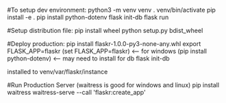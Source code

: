 #To setup dev environment:
python3 -m venv venv
. venv/bin/activate
pip install -e .
pip install python-dotenv
flask init-db
flask run

#Setup distribution file:
pip install wheel
python setup.py bdist_wheel

#Deploy production:
pip install flaskr-1.0.0-py3-none-any.whl
export FLASK_APP=flaskr
(set FLASK_APP=flaskr) <-- for windows
(pip install python-dotenv) <-- may need to install for db
flask init-db



installed to venv/var/flaskr/instance

#Run Production Server (waitress is good for windows and linux)
pip install waitress
waitress-serve --call 'flaskr:create_app'
